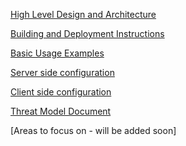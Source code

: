 [High Level Design and Architecture](https://github.com/PowerShell/Win32-OpenSSH/wiki/About-Win32-OpenSSH-and-Design-Details)

[Building and Deployment Instructions](
https://github.com/PowerShell/Win32-OpenSSH/wiki/Building-OpenSSH-for-Windows-(using-LibreSSL-crypto))

[Basic Usage Examples](https://github.com/PowerShell/Win32-OpenSSH/wiki/ssh.exe-examples)

[Server side configuration](https://linux.die.net/man/5/sshd_config)

[Client side configuration](https://linux.die.net/man/5/ssh_config)

[Threat Model Document](https://github.com/PowerShell/Win32-OpenSSH/files/1322490/OpenSSH-threat-model.zip)

[Areas to focus on - will be added soon]

